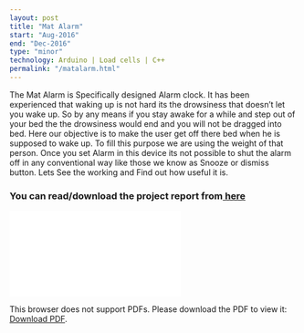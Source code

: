 ```yaml
---
layout: post
title: "Mat Alarm"
start: "Aug-2016"
end: "Dec-2016"
type: "minor"
technology: Arduino | Load cells | C++
permalink: "/matalarm.html"
---
```

The Mat Alarm is Specifically designed Alarm clock. It has been experienced that
waking up is not hard its the drowsiness that doesn’t let you wake up. So by any means
if you stay awake for a while and step out of your bed the the drowsiness would end and
you will not be dragged into bed. Here our objective is to make the user get off there bed
when he is supposed to wake up. To fill this purpose we are using the weight of that
person. Once you set Alarm in this device its not possible to shut the alarm off in any
conventional way like those we know as Snooze or dismiss button. Lets See the working
and Find out how useful it is.<br>
<h3> You can read/download the project report from<a href="/Mat_Alarm.pdf" download> here</a></h3>
<object data="/Mat_Alarm.pdf" type="application/pdf" width="700px" height="700px" style="display: block;
margin-left: auto;
margin-right: auto;
width: 100%;">
  <embed src="/Mat_Alarm.pdf">
      <p>This browser does not support PDFs. Please download the PDF to view it: <a href="/Mat_Alarm.pdf">Download PDF</a>.</p>
  </embed>
</object>
